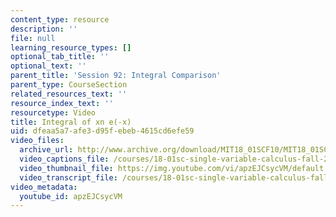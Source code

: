 ```yaml
---
content_type: resource
description: ''
file: null
learning_resource_types: []
optional_tab_title: ''
optional_text: ''
parent_title: 'Session 92: Integral Comparison'
parent_type: CourseSection
related_resources_text: ''
resource_index_text: ''
resourcetype: Video
title: Integral of xn e(-x)
uid: dfeaa5a7-afe3-d95f-ebeb-4615cd6efe59
video_files:
  archive_url: http://www.archive.org/download/MIT18_01SCF10/MIT18_01SCF10Rec_71_300k.mp4
  video_captions_file: /courses/18-01sc-single-variable-calculus-fall-2010/433ec3ebacb255c99ff5db9fad0ce394_apzEJCsycVM.vtt
  video_thumbnail_file: https://img.youtube.com/vi/apzEJCsycVM/default.jpg
  video_transcript_file: /courses/18-01sc-single-variable-calculus-fall-2010/f6a35623055206bd54a8c6d3f830cd5a_apzEJCsycVM.pdf
video_metadata:
  youtube_id: apzEJCsycVM
---
```

